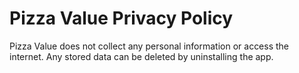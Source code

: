 # Pizza Value Privacy Policy

Pizza Value does not collect any personal information or access the internet.
Any stored data can be deleted by uninstalling the app.
